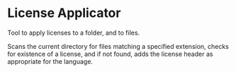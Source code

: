 # License Applicator

Tool to apply licenses to a folder, and to files.

Scans the current directory for files matching a specified extension, checks for existence of a license, and if not found, adds the license header as appropriate for the language.

